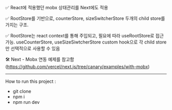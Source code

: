 ✅ React에 적용했던 mobx 상태관리를 Next에도 적용

✅ RootStore를 기반으로, counterStore, sizeSwitcherStore 두개의 child store를 가지는 구조.

✅ RootStore는 react context를 통해 주입되고, 필요에 따라 useRootStore로 접근 가능.
useCounterStore, useSizeSiwtcherStore custom hook으로 각 child store만 선택적으로 사용할 수 있음

🛠 Next - Mobx 연동 예제를 참고함 (https://github.com/vercel/next.js/tree/canary/examples/with-mobx)

---


How to run this project :
- git clone
- npm i
- npm run dev
